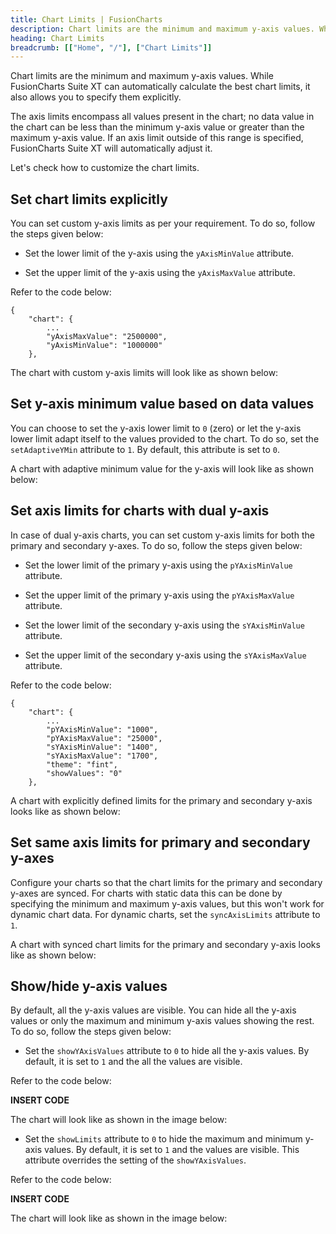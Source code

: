 ```yaml
---
title: Chart Limits | FusionCharts
description: Chart limits are the minimum and maximum y-axis values. While FusionCharts Suite XT can automatically calculate the best chart limits.
heading: Chart Limits
breadcrumb: [["Home", "/"], ["Chart Limits"]]
---
```


Chart limits are the minimum and maximum y-axis values. While FusionCharts Suite XT can automatically calculate the best chart limits, it also allows you to specify them explicitly.

The axis limits encompass all values present in the chart; no data value in the chart can be less than the minimum y-axis value or greater than the maximum y-axis value. If an axis limit outside of this range is specified, FusionCharts Suite XT will automatically adjust it.

Let's check how to customize the chart limits.

## Set chart limits explicitly

You can set custom y-axis limits as per your requirement. To do so, follow the steps given below:

* Set the lower limit of the y-axis using the `yAxisMinValue` attribute. 

* Set the upper limit of the y-axis  using the `yAxisMaxValue` attribute.

Refer  to the code below:

```
{
    "chart": {
        ...
        "yAxisMaxValue": "2500000",
        "yAxisMinValue": "1000000"
    },

```

The chart with custom y-axis limits will look like as shown below:

<chart>

## Set y-axis minimum value based on data values

You can choose to set the y-axis lower limit to `0` (zero) or let the y-axis lower limit adapt itself to the values provided to the chart. To do so, set the `setAdaptiveYMin` attribute to `1`. By default, this attribute is set to `0`.

A chart with adaptive minimum value for the y-axis will look like as shown below:

<chart>

## Set axis limits for charts with dual y-axis

In case of dual y-axis charts, you can set custom y-axis limits for both the primary and secondary y-axes. To do so, follow the steps given below:

* Set the lower limit of the primary y-axis using the `pYAxisMinValue` attribute.

* Set the upper limit of the primary y-axis using the `pYAxisMaxValue` attribute.

* Set the lower limit of the secondary y-axis using the `sYAxisMinValue` attribute.

* Set the upper limit of the secondary y-axis using the `sYAxisMaxValue` attribute.

Refer to the code below:

```
{
    "chart": {
        ...
        "pYAxisMinValue": "1000",
        "pYAxisMaxValue": "25000",
        "sYAxisMinValue": "1400",
        "sYAxisMaxValue": "1700",
        "theme": "fint",
        "showValues": "0"
    },

```

A chart with explicitly defined limits for the primary and secondary y-axis looks like as shown below:

<chart>

## Set same axis limits for primary and secondary y-axes

Configure your charts so that the chart limits for the primary and secondary y-axes are synced. For charts with static data this can be done by specifying the minimum and maximum y-axis values, but this won't work for dynamic chart data. For dynamic charts, set the `syncAxisLimits` attribute to `1`. 

A chart with synced chart limits for the primary and secondary y-axis looks like as shown below:

<chart>

## Show/hide y-axis values

By default, all the y-axis values are visible. You can hide all the y-axis values or only the maximum and minimum y-axis values showing the rest. To do so, follow the steps given below:

* Set the `showYAxisValues` attribute to `0` to hide all the y-axis values. By default, it is set to `1` and the all the values are visible.

Refer to the code below:

**INSERT CODE**

The chart will look like as shown in the image below:

<CHART> 

* Set the `showLimits` attribute to `0` to hide the maximum and minimum y-axis values. By default, it is set to `1` and the values are visible. This attribute overrides the setting of the `showYAxisValues`.

Refer to the code below:

**INSERT CODE** 

The chart will look like as shown in the image below:

<chart> 

